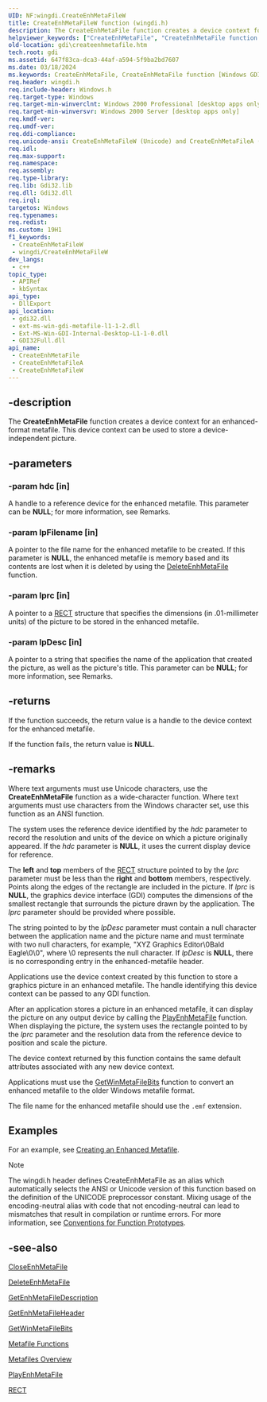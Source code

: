 ```yaml
---
UID: NF:wingdi.CreateEnhMetaFileW
title: CreateEnhMetaFileW function (wingdi.h)
description: The CreateEnhMetaFile function creates a device context for an enhanced-format metafile. This device context can be used to store a device-independent picture. (Unicode)
helpviewer_keywords: ["CreateEnhMetaFile", "CreateEnhMetaFile function [Windows GDI]", "CreateEnhMetaFileW", "_win32_CreateEnhMetaFile", "gdi.createenhmetafile", "wingdi/CreateEnhMetaFile", "wingdi/CreateEnhMetaFileW"]
old-location: gdi\createenhmetafile.htm
tech.root: gdi
ms.assetid: 647f83ca-dca3-44af-a594-5f9ba2bd7607
ms.date: 03/18/2024
ms.keywords: CreateEnhMetaFile, CreateEnhMetaFile function [Windows GDI], CreateEnhMetaFileA, CreateEnhMetaFileW, _win32_CreateEnhMetaFile, gdi.createenhmetafile, wingdi/CreateEnhMetaFile, wingdi/CreateEnhMetaFileA, wingdi/CreateEnhMetaFileW
req.header: wingdi.h
req.include-header: Windows.h
req.target-type: Windows
req.target-min-winverclnt: Windows 2000 Professional [desktop apps only]
req.target-min-winversvr: Windows 2000 Server [desktop apps only]
req.kmdf-ver: 
req.umdf-ver: 
req.ddi-compliance: 
req.unicode-ansi: CreateEnhMetaFileW (Unicode) and CreateEnhMetaFileA (ANSI)
req.idl: 
req.max-support: 
req.namespace: 
req.assembly: 
req.type-library: 
req.lib: Gdi32.lib
req.dll: Gdi32.dll
req.irql: 
targetos: Windows
req.typenames: 
req.redist: 
ms.custom: 19H1
f1_keywords:
 - CreateEnhMetaFileW
 - wingdi/CreateEnhMetaFileW
dev_langs:
 - c++
topic_type:
 - APIRef
 - kbSyntax
api_type:
 - DllExport
api_location:
 - gdi32.dll
 - ext-ms-win-gdi-metafile-l1-1-2.dll
 - Ext-MS-Win-GDI-Internal-Desktop-L1-1-0.dll
 - GDI32Full.dll
api_name:
 - CreateEnhMetaFile
 - CreateEnhMetaFileA
 - CreateEnhMetaFileW
---
```


## -description

The <b>CreateEnhMetaFile</b> function creates a device context for an enhanced-format metafile. This device context can be used to store a device-independent picture.

## -parameters

### -param hdc [in]

A handle to a reference device for the enhanced metafile. This parameter can be <b>NULL</b>; for more information, see Remarks.

### -param lpFilename [in]

A pointer to the file name for the enhanced metafile to be created. If this parameter is <b>NULL</b>, the enhanced metafile is memory based and its contents are lost when it is deleted by using the <a href="/windows/desktop/api/wingdi/nf-wingdi-deleteenhmetafile">DeleteEnhMetaFile</a> function.

### -param lprc [in]

A pointer to a <a href="/windows/desktop/api/windef/ns-windef-rect">RECT</a> structure that specifies the dimensions (in .01-millimeter units) of the picture to be stored in the enhanced metafile.

### -param lpDesc [in]

A pointer to a string that specifies the name of the application that created the picture, as well as the picture's title. This parameter can be <b>NULL</b>; for more information, see Remarks.

## -returns

If the function succeeds, the return value is a handle to the device context for the enhanced metafile.

If the function fails, the return value is <b>NULL</b>.

## -remarks

Where text arguments must use Unicode characters, use the <b>CreateEnhMetaFile</b> function as a wide-character function. Where text arguments must use characters from the Windows character set, use this function as an ANSI function.

The system uses the reference device identified by the <i>hdc</i> parameter to record the resolution and units of the device on which a picture originally appeared. If the <i>hdc</i> parameter is <b>NULL</b>, it uses the current display device for reference.

The <b>left</b> and <b>top</b> members of the <a href="/windows/desktop/api/windef/ns-windef-rect">RECT</a> structure pointed to by the <i>lprc</i> parameter must be less than the <b>right</b> and <b>bottom</b> members, respectively. Points along the edges of the rectangle are included in the picture. If <i>lprc</i> is <b>NULL</b>, the graphics device interface (GDI) computes the dimensions of the smallest rectangle that surrounds the picture drawn by the application. The <i>lprc</i> parameter should be provided where possible.

The string pointed to by the <i>lpDesc</i> parameter must contain a null character between the application name and the picture name and must terminate with two null characters, for example, "XYZ Graphics Editor\0Bald Eagle\0\0", where \0 represents the null character. If <i>lpDesc</i> is <b>NULL</b>, there is no corresponding entry in the enhanced-metafile header.

Applications use the device context created by this function to store a graphics picture in an enhanced metafile. The handle identifying this device context can be passed to any GDI function.

After an application stores a picture in an enhanced metafile, it can display the picture on any output device by calling the <a href="/windows/win32/api/wingdi/nf-wingdi-playenhmetafile">PlayEnhMetaFile</a> function. When displaying the picture, the system uses the rectangle pointed to by the <i>lprc</i> parameter and the resolution data from the reference device to position and scale the picture.

The device context returned by this function contains the same default attributes associated with any new device context.

Applications must use the <a href="/windows/desktop/api/wingdi/nf-wingdi-getwinmetafilebits">GetWinMetaFileBits</a> function to convert an enhanced metafile to the older Windows metafile format.

The file name for the enhanced metafile should use the `.emf` extension.

## Examples

For an example, see <a href="/windows/desktop/gdi/creating-an-enhanced-metafile">Creating an Enhanced Metafile</a>.

<div class="code"></div>




> [!NOTE]
> The wingdi.h header defines CreateEnhMetaFile as an alias which automatically selects the ANSI or Unicode version of this function based on the definition of the UNICODE preprocessor constant. Mixing usage of the encoding-neutral alias with code that not encoding-neutral can lead to mismatches that result in compilation or runtime errors. For more information, see [Conventions for Function Prototypes](/windows/win32/intl/conventions-for-function-prototypes).

## -see-also

<a href="/windows/desktop/api/wingdi/nf-wingdi-closeenhmetafile">CloseEnhMetaFile</a>



<a href="/windows/desktop/api/wingdi/nf-wingdi-deleteenhmetafile">DeleteEnhMetaFile</a>



<a href="/windows/desktop/api/wingdi/nf-wingdi-getenhmetafiledescriptiona">GetEnhMetaFileDescription</a>



<a href="/windows/desktop/api/wingdi/nf-wingdi-getenhmetafileheader">GetEnhMetaFileHeader</a>



<a href="/windows/desktop/api/wingdi/nf-wingdi-getwinmetafilebits">GetWinMetaFileBits</a>



<a href="/windows/desktop/gdi/metafile-functions">Metafile Functions</a>



<a href="/windows/desktop/gdi/metafiles">Metafiles Overview</a>



<a href="/windows/desktop/api/wingdi/nf-wingdi-playenhmetafile">PlayEnhMetaFile</a>



<a href="/windows/desktop/api/windef/ns-windef-rect">RECT</a>
